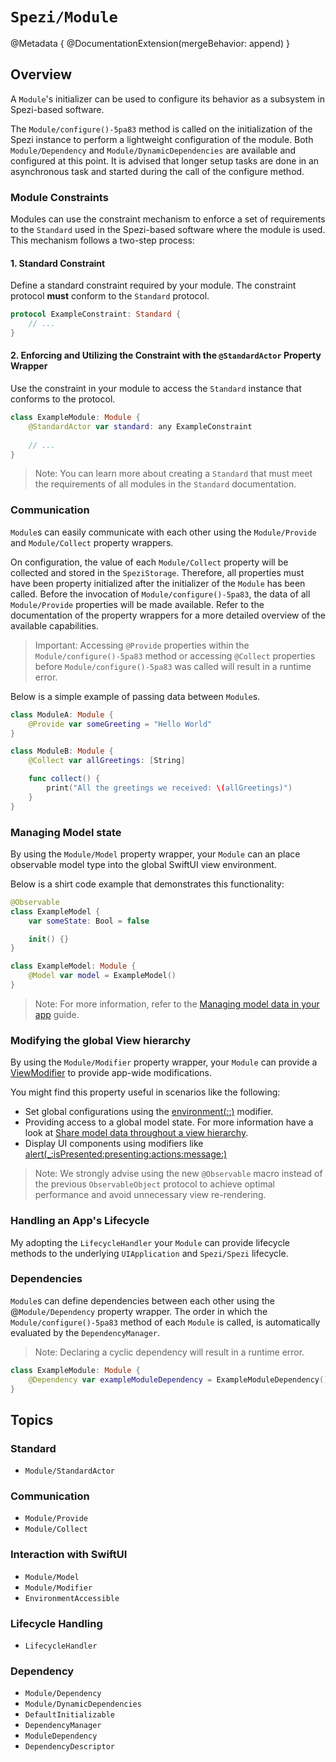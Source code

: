 # ``Spezi/Module``

<!--
                  
This source file is part of the Stanford Spezi open-source project

SPDX-FileCopyrightText: 2023 Stanford University and the project authors (see CONTRIBUTORS.md)

SPDX-License-Identifier: MIT
             
-->

@Metadata {
    @DocumentationExtension(mergeBehavior: append)
}

## Overview

A ``Module``'s initializer can be used to configure its behavior as a subsystem in Spezi-based software.

The ``Module/configure()-5pa83`` method is called on the initialization of the Spezi instance to perform a lightweight configuration of the module.
Both ``Module/Dependency`` and ``Module/DynamicDependencies`` are available and configured at this point.
It is advised that longer setup tasks are done in an asynchronous task and started during the call of the configure method.

### Module Constraints

Modules can use the constraint mechanism to enforce a set of requirements to the ``Standard`` used in the Spezi-based software where the module is used.
This mechanism follows a two-step process:

#### 1. Standard Constraint

Define a standard constraint required by your module.
The constraint protocol **must** conform to the `Standard` protocol.
```swift
protocol ExampleConstraint: Standard {
    // ...
}
```


#### 2. Enforcing and Utilizing the Constraint with the `@StandardActor` Property Wrapper

Use the constraint in your module to access the `Standard` instance that conforms to the protocol.
```swift
class ExampleModule: Module {
    @StandardActor var standard: any ExampleConstraint
   
    // ...
}
```

> Note: You can learn more about creating a ``Standard`` that must meet the requirements of all modules in the ``Standard`` documentation.

### Communication

``Module``s can easily communicate with each other using the ``Module/Provide`` and ``Module/Collect`` property wrappers.

On configuration, the value of each ``Module/Collect`` property will be collected and stored in the ``SpeziStorage``. Therefore,
all properties must have been property initialized after the initializer of the ``Module`` has been called.
Before the invocation of ``Module/configure()-5pa83``, the data of all ``Module/Provide`` properties will be made available.
Refer to the documentation of the property wrappers for a more detailed overview of the available capabilities.

> Important: Accessing `@Provide` properties within the ``Module/configure()-5pa83`` method or accessing `@Collect` properties before
    ``Module/configure()-5pa83`` was called will result in a runtime error. 

Below is a simple example of passing data between ``Module``s.

```swift
class ModuleA: Module {
    @Provide var someGreeting = "Hello World"
}

class ModuleB: Module {
    @Collect var allGreetings: [String]

    func collect() {
        print("All the greetings we received: \(allGreetings)")
    }
}
```

### Managing Model state

By using the ``Module/Model`` property wrapper, your `Module` can an place observable model type into the global SwiftUI view environment.

Below is a shirt code example that demonstrates this functionality:
```swift
@Observable
class ExampleModel {
    var someState: Bool = false

    init() {}
}

class ExampleModel: Module {
    @Model var model = ExampleModel()
}
```

> Note: For more information, refer to the [Managing model data in your app](https://developer.apple.com/documentation/Observation) guide.

### Modifying the global View hierarchy

By using the ``Module/Modifier`` property wrapper, your `Module` can provide a [ViewModifier](https://developer.apple.com/documentation/swiftui/viewmodifier) 
to provide app-wide modifications.

You might find this property useful in scenarios like the following:
* Set global configurations using the [environment(_:_:)](https://developer.apple.com/documentation/swiftui/view/environment(_:_:)) modifier.
* Providing access to a global model state. For more information have a look at [Share model data throughout a view hierarchy](https://developer.apple.com/documentation/swiftui/managing-model-data-in-your-app#Share-model-data-throughout-a-view-hierarchy).
* Display UI components using modifiers like [alert(_:isPresented:presenting:actions:message:)](https://developer.apple.com/documentation/swiftui/view/alert(_:ispresented:presenting:actions:message:)-8584l)

> Note: We strongly advise using the new `@Observable` macro instead of the previous `ObservableObject` protocol to achieve optimal performance and
    avoid unnecessary view re-rendering.

### Handling an App's Lifecycle

My adopting the ``LifecycleHandler`` your `Module` can provide lifecycle methods to the underlying `UIApplication` and ``Spezi/Spezi`` lifecycle.


### Dependencies

``Module``s can define dependencies between each other using the @``Module/Dependency`` property wrapper.
The order in which the ``Module/configure()-5pa83`` method of each ``Module`` is called, is automatically
evaluated by the ``DependencyManager``.

> Note: Declaring a cyclic dependency will result in a runtime error. 

```swift
class ExampleModule: Module {
    @Dependency var exampleModuleDependency = ExampleModuleDependency()
}
```

## Topics

### Standard

- ``Module/StandardActor``

### Communication

- ``Module/Provide``
- ``Module/Collect``

### Interaction with SwiftUI

- ``Module/Model``
- ``Module/Modifier``
- ``EnvironmentAccessible``

### Lifecycle Handling

- ``LifecycleHandler``

### Dependency

- ``Module/Dependency``
- ``Module/DynamicDependencies``
- ``DefaultInitializable``
- ``DependencyManager``
- ``ModuleDependency``
- ``DependencyDescriptor``

